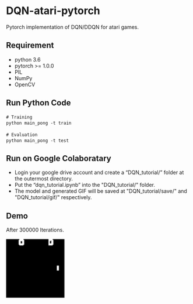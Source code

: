 # DQN-atari-pytorch
Pytorch implementation of DQN/DDQN for atari games.

## Requirement
- python 3.6
- pytorch >= 1.0.0
- PIL
- NumPy
- OpenCV

## Run Python Code
```
# Training
python main_pong -t train

# Evaluation
python main_pong -t test
```

## Run on Google Colaboratary
- Login your google drive account and create a “DQN_tutorial/” folder at the outermost directory.
- Put the “dqn_tutorial.ipynb” into the "DQN_tutorial/" folder.
- The model and generated GIF will be saved at "DQN_tutorial/save/" and "DQN_tutorial/gif/" respectively. 

## Demo
After 300000 Iterations. <br><br>
<img src="demo.gif" width=160>